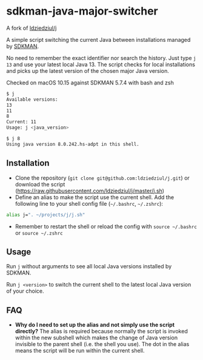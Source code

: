 # sdkman-java-major-switcher

A fork of [ldziedziul/j](https://github.com/ldziedziul/j)

A simple script switching the current Java between installations managed by [SDKMAN](https://sdkman.io/). 

No need to remember the exact identifier nor search the history. Just type `j 13` and use your latest local Java 13. 
The script checks for local installations and picks up the latest version of the chosen major Java version.

Checked on macOS 10.15 against SDKMAN 5.7.4 with bash and zsh

```bash
$ j
Available versions:
13
11
8
Current: 11
Usage: j <java_version>

$ j 8
Using java version 8.0.242.hs-adpt in this shell.
```

## Installation

- Clone the repository (`git clone git@github.com:ldziedziul/j.git`) or download the script (https://raw.githubusercontent.com/ldziedziul/j/master/j.sh)
- Define an alias to make the script use the current shell. Add the following line to your shell config file (`~/.bashrc`, `~/.zshrc`):
```bash
alias j=". ~/projects/j/j.sh"
``` 
- Remember to restart the shell or reload the config with `source ~/.bashrc` or `source ~/.zshrc`

## Usage
Run `j` without arguments to see all local Java versions installed by SDKMAN. 

Run `j <version>` to switch the current shell to the latest local Java version of your choice.

## FAQ

- **Why do I need to set up the alias and not simply use the script directly?**
The alias is required because normally the script is invoked within the new subshell which makes the change of Java version
 invisible to the parent shell (i.e. the shell you use). The dot in the alias means the script will be run within the current shell.
